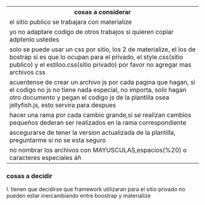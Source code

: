 
<table borde="10px">
  <tr>
    <th>
      cosas a considerar 
    </th>
  </tr>
  <tr>
    <td>
      el sitio publico se trabajara con materialize
    </td>
  </tr>
  <tr>
    <td>
      yo no adaptare codigo de otros trabajos si quieren copiar adptenlo ustedes
    </td>
  </tr>
  <tr>
    <td>
      solo se puede usar un css por sitio, los 2 de materialize, el los de bostrap si es que lo ocupan para el privado, el style.css(sitio publico) y el estiloo.css(sitio privado) por favor no agregar mas archivos css
    </td>
  </tr>
  <tr>
    <td>
      acuerdense de crear un archivo js por cada pagina que hagan, si el codigo no js no tiene nada especial, no importa, solo hagan otro documento y pegan el codigo js de la plantilla osea jellyfish.js, esto servira para despues
    </td>
  </tr>
  <tr>
    <td>
      hacer una rama por cada cambio grande,si se realizan cambios pequeños dederan ser realizados en la rama correspondiente
    </td>
  </tr>
  <tr>
    <td>
      ascegurarse de tener la version actualizada de la plantilla, preguntarme si no se esta seguro
    </td>
  </tr>
  <tr>
    <td>
      no nombrar los archivos con MAYUSCULAS,espacios(%20) o caracteres especiales áñ
    </td>
  </tr>
  </table>
  <h3>cosas a decidir</h3>
   <li type=I>tienen que decidirse que framework utilizaran para el sitio privado no pueden estar inercambiando entre boostrap y materialize</li>


